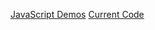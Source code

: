 [JavaScript Demos](https://mudithm.github.io/home.html)
[Current Code](https://mudithm.github.io/current-code.js)